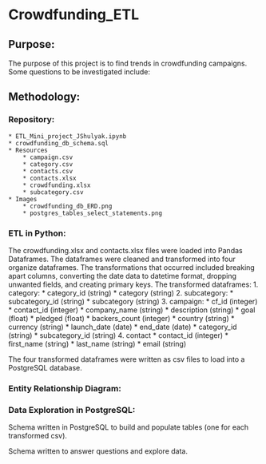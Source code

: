 # Crowdfunding_ETL

## Purpose:

The purpose of this project is to find trends in crowdfunding campaigns. Some questions to be investigated include: 


## Methodology: 

### Repository: 
    * ETL_Mini_project_JShulyak.ipynb
    * crowdfunding_db_schema.sql
    * Resources
        * campaign.csv 
        * category.csv 
        * contacts.csv 
        * contacts.xlsx 
        * crowdfunding.xlsx 
        * subcategory.csv
    * Images
        * crowdfunding_db_ERD.png
        * postgres_tables_select_statements.png 

### ETL in Python:

The crowdfunding.xlsx and contacts.xlsx files were loaded into Pandas Dataframes. The dataframes were cleaned and transformed into four organize dataframes. The transformations that occurred included breaking apart columns, converting the date data to datetime format, dropping unwanted fields, and creating primary keys. The transformed dataframes: 
    1. category: 
        * category_id (string)
        * category (string)
    2. subcategory: 
        * subcategory_id (string)
        * subcategory (string)
    3. campaign:
        * cf_id (integer)
        * contact_id (integer)
        * company_name (string)
        * description (string)
        * goal (float)
        * pledged (float)
        * backers_count (integer)
        * country (string)
        * currency (string)
        * launch_date (date)
        * end_date (date)
        * category_id (string)
        * subcategory_id (string)
     4. contact
        * contact_id (integer)
        * first_name (string)
        * last_name (string)
        * email (string)
       

The four transformed dataframes were written as csv files to load into a PostgreSQL database. 

### Entity Relationship Diagram:



### Data Exploration in PostgreSQL:

Schema written in PostgreSQL to build and populate tables (one for each transformed csv).

Schema written to answer questions and explore data.
